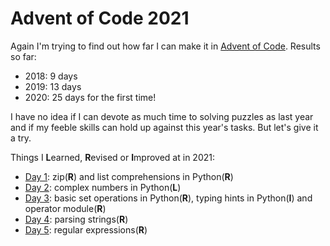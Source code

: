 # Advent of Code 2021

Again I'm trying to find out how far I can make it in [Advent of Code](https://adventofcode.com/2021/). Results so far:
* 2018: 9 days
* 2019: 13 days
* 2020: 25 days for the first time!

I have no idea if I can devote as much time to solving puzzles as last year and if my feeble skills can hold up against this year's tasks. But let's give it a try.

Things I **L**earned, **R**evised or **I**mproved at in 2021:

* [Day 1](01/d01.py): zip(**R**) and list comprehensions in Python(**R**)
* [Day 2](02/d02.py): complex numbers in Python(**L**)
* [Day 3](03/d03.py): basic set operations in Python(**R**), typing hints in Python(**I**) and operator module(**R**)
* [Day 4](04/d04.py): parsing strings(**R**)
* [Day 5](05/d05.py): regular expressions(**R**)
